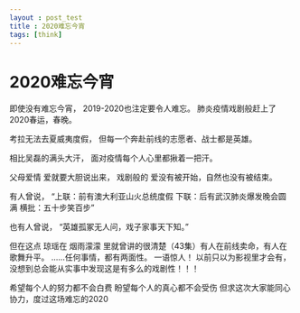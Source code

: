 ```yaml
---
layout : post_test
title : 2020难忘今宵
tags: [think]
---
```


# 2020难忘今宵

即使没有难忘今宵，
2019-2020也注定要令人难忘。
肺炎疫情戏剧般赶上了2020春运，春晚。

考拉无法去夏威夷度假，
但每一个奔赴前线的志愿者、战士都是英雄。

相比吴磊的满头大汗，
面对疫情每个人心里都揪着一把汗。

父母爱情 爱就要大胆说出来，
戏剧般的 爱没有被开始，自然也没有被结束。

有人曾说，
“上联：前有澳大利亚山火总统度假
下联：后有武汉肺炎爆发晚会圆满 
横批：五十步笑百步”

也有人曾说，
“英雄孤冢无人问，戏子家事天下知。”

但在这点 琼瑶在 烟雨濛濛 里就曾讲的很清楚（43集）有人在前线卖命，有人在歌舞升平。
……任何事情，都有两面性。
一语惊人！
以前只以为影视里才会有，没想到总会能从实事中发现这是有多么的戏剧性！！！

希望每个人的努力都不会白费
盼望每个人的真心都不会受伤
但求这次大家能同心协力，度过这场难忘的2020
